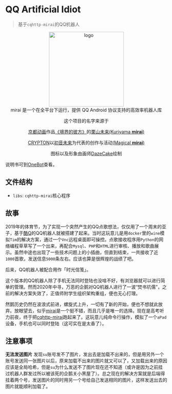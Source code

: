 # QQ Artificial Idiot

> 基于`cqhttp-mirai`的QQ机器人

<div align="center">
   <img width="233" src="https://s1.ax1x.com/2020/09/26/0PtZCD.png" alt="logo"></br>
mirai 是一个在全平台下运行，提供 QQ Android 协议支持的高效率机器人库

这个项目的名字来源于
     <p><a href = "http://www.kyotoanimation.co.jp/">京都动画</a>作品<a href = "https://zh.moegirl.org/zh-hans/%E5%A2%83%E7%95%8C%E7%9A%84%E5%BD%BC%E6%96%B9">《境界的彼方》</a>的<a href = "https://zh.moegirl.org/zh-hans/%E6%A0%97%E5%B1%B1%E6%9C%AA%E6%9D%A5">栗山未来(Kuriyama <b>mirai</b>)</a></p>
     <p><a href = "https://www.crypton.co.jp/">CRYPTON</a>以<a href = "https://www.crypton.co.jp/miku_eng">初音未来</a>为代表的创作与活动<a href = "https://magicalmirai.com/2019/index_en.html">(Magical <b>mirai</b>)</a></p>
图标以及形象由画师<a href = "https://github.com/DazeCake">DazeCake</a>绘制
</div>

说明书可到[OneBot](https://github.com/emoust/onebot/blob/master/v11/specs/README.md)查看。

## 文件结构

* `libs`: `cqhttp-mirai`核心程序

## 故事

2019年的体育节，为了实现一个突然产生的QQ点歌想法，仅仅用了一个周末的亚子，基于[酷Q](https://github.com/richardchien/coolq-http-api)的QQ机器人就被搭建了起来。当时这玩意儿是用`docker`里的`wine`模拟`Tim`的解决方案，通过一个`Vnc`远程桌面即可操控。点歌接收程序用`Python`的网络编程草草写了一个出来，再配合`Mysql`、`PHP`和`HTML`进行审核、播放和歌曲展示。虽然中途也出现了一些技术问题上的小插曲，但直到结束，一共接收了近`1000`首歌，发送信息`5000`条左右。应该也算是很辉煌的战绩了吧。

后来，QQ机器人被配合用作「时光信笺」。

这个版本的QQ机器人除了手机无法同时登陆也没啥不好，有浏览器就可以进行简单的管理。然而2020年中寻，万恶的企鹅对QQ机器人进行了一波“焚书坑儒”，之前的解决方案失效了，正值师附学生组织架构重组，便也无心打理。

然鹅历史仍然在波浪式前进，螺旋式上升，一切有了新的开始，便也不想就此放弃。放眼望去，似乎[mirai](https://github.com/mamoe/mirai)是一个挺不错，而且几乎是唯一的选择。现在是高考听力前夜，终于把[cqhttp-mirai](https://github.com/yyuueexxiinngg/cqhttp-mirai)跑起来了。这玩意儿纯命令行操作，模拟了一个`aPad`设备，手机也可以同时登陆（这可实在是太香了）。

## 注意事项

**无法发送图片**
发现`su`账号发不了图片，发出去是加载不出来的，但是用另外一个账号发送同一张图片以后，原来加载不出来的图片就又可以了，又加载出来的原因应该是全局哈希，但是`su`为什么发送不了图片现在还不知道（或许是因为之前挂过机器人群发过所以被该死的企鹅关小黑屋了）。总之现在的解决方案就是后端得挂着两个号，发送图片的同时用另一个号给自己发送相同的图片，这样发送出去的图片就能顺利加载了。

